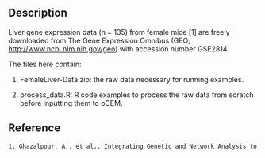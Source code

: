 Description
---
Liver gene expression data (n = 135) from female mice [1] are freely downloaded from The Gene Expression Omnibus (GEO; http://www.ncbi.nlm.nih.gov/geo) with
accession number GSE2814.

The files here contain:
1. FemaleLiver-Data.zip: the raw data necessary for running examples.

2. process_data.R: R code examples to process the raw data from scratch before inputting them to oCEM.

Reference
---
```sh
1. Ghazalpour, A., et al., Integrating Genetic and Network Analysis to Characterize Genes Related to Mouse Weight. PLOS Genetics, 2006. 2(8): p. e130.
```

